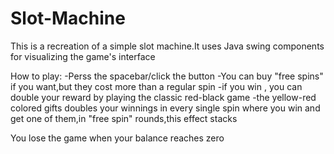 # Slot-Machine

This is a recreation of a simple slot machine.It uses Java swing components for visualizing the game's interface

How to play:
-Perss the spacebar/click the button
-You can buy "free spins" if you want,but they cost more than a regular spin
-if you win , you can double your reward by playing the classic red-black game
-the yellow-red colored gifts doubles your winnings in every single spin where you win and get one of them,in "free spin" rounds,this effect stacks

You lose the game when your balance reaches zero
